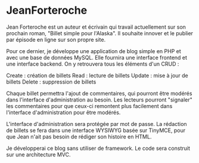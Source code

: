 # JeanForteroche

Jean Forteroche est un auteur et écrivain qui travail actuellement sur son prochain roman, "Billet simple pour l'Alaska". Il souhaite innover et le publier par épisode en ligne sur son propre site.

Pour ce dernier, je développe une application de blog simple en PHP et avec une base de données MySQL. Elle fournira une interface frontend  et une interface backend. On y retrouvera tous les éléments d'un CRUD :

Create : création de billets
Read : lecture de billets
Update : mise à jour de billets
Delete : suppression de billets

Chaque billet permettra l'ajout de commentaires, qui pourront être modérés dans l'interface d'administration au besoin.
Les lecteurs pourront "signaler" les commentaires pour que ceux-ci remontent plus facilement dans l'interface d'administration pour être modérés.

L'interface d'administration sera protégée par mot de passe. La rédaction de billets se fera dans une interface WYSIWYG basée sur TinyMCE, pour que Jean n'ait pas besoin de rédiger son histoire en HTML.

Je développerai ce blog sans utiliser de framework. Le code sera construit sur une architecture MVC. 
